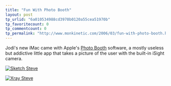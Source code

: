 ```yaml
---
title: "Fun With Photo Booth"
layout: post
tp_urlid: "6a010534988cd3970b0120a55cea51970b"
tp_favoritecount: 0
tp_commentcount: 0
tp_permalink: "http://www.monkinetic.com/2006/03/fun-with-photo-booth.html"
---
```

Jodi&#39;s new iMac came with Apple&#39;s [Photo Booth](http://www.apple.com/imacg5/isight.html) software, a mostly useless but addictive little app that takes a picture of the user with the built-in iSight camera.

<a class="imagelink" href="http://redmonk.net/mt/mt-static/uploads/2006/03/sketchsteve.jpg" title="Sketch Steve"><img alt="Sketch Steve" class="at-xid-6a010534988cd3970b0120a55cea53970b" id="image2291" src="http://steveivy.typepad.com/.a/6a010534988cd3970b0120a55cea53970b-pi" /></a>

<a class="imagelink" href="http://redmonk.net/mt/mt-static/uploads/2006/03/xraysteve.jpg" title="Xray Steve"><img alt="Xray Steve" class="at-xid-6a010534988cd3970b0120a55cea59970b" id="image2292" src="http://steveivy.typepad.com/.a/6a010534988cd3970b0120a55cea59970b-pi" /></a>
